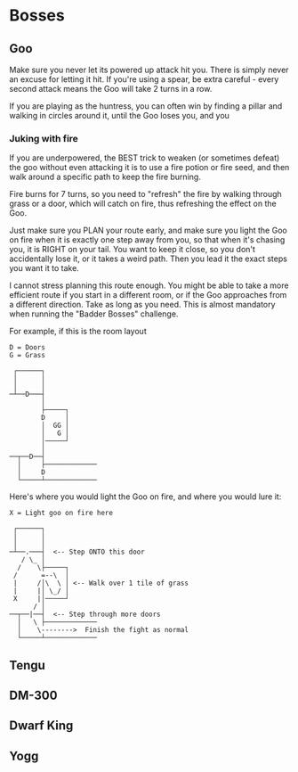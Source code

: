 # Bosses

## Goo

Make sure you never let its powered up attack hit you. There is simply never an excuse for letting
it hit. If you're using a spear, be extra careful - every second attack means the Goo will take
2 turns in a row.

If you are playing as the huntress, you can often win by finding a pillar and walking in circles
around it, until the Goo loses you, and you

### Juking with fire

If you are underpowered, the BEST trick to weaken (or sometimes defeat) the goo without even attacking it
is to use a fire potion or fire seed, and then walk around a specific path to keep the fire burning.

Fire burns for 7 turns, so you need to "refresh" the fire by walking through grass or a door, which
will catch on fire, thus refreshing the effect on the Goo.

Just make sure you PLAN your route early, and make sure you light the Goo on fire when it is exactly
one step away from you, so that when it's chasing you, it is RIGHT on your tail. You want to keep it
close, so you don't accidentally lose it, or it takes a weird path. Then you lead it the exact steps
you want it to take.

I cannot stress planning this route enough. You might be able to take a more efficient route if you
start in a different room, or if the Goo approaches from a different direction. Take as long as you
need. This is almost mandatory when running the "Badder Bosses" challenge.

For example, if this is the room layout

```
D = Doors
G = Grass

 ┌──────┐
 │      │
 │      │
─┴──D───┤
        │
        ├─────┐
        D     │
        │  GG │
        │   G │
        │─────┘
        │
──┬──D──┤
  │     ├─────────────
  │     D
  └─────┴─────────────
```

Here's where you would light the Goo on fire, and where you would lure it:

```
X = Light goo on fire here

 ┌──────┐
 │      │
 │      │
─┴──.───┤  <-- Step ONTO this door
   / \_ │
  /    \├─────┐
 /      =--\  │
 |     /│\  \ │ <-- Walk over 1 tile of grass
 |     |│ \_/ │
 X     |│─────┘
      / │
──┬──|──┤  <-- Step through more doors
  │   \ ├─────────────
  │    \-------->  Finish the fight as normal
  └─────┴─────────────
```



## Tengu


## DM-300


## Dwarf King


## Yogg
